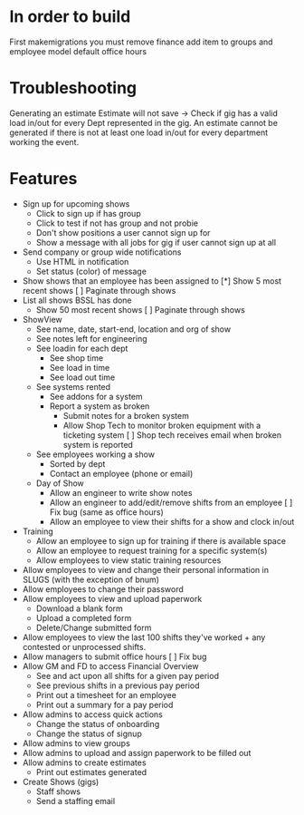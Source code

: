 # In order to build
First makemigrations you must remove finance add item to groups and employee model default office hours


# Troubleshooting
Generating an estimate
Estimate will not save -> Check if gig has a valid load in/out for every Dept represented in the gig. An estimate cannot be generated if there is not at least one load in/out for every department working the event.

# Features
* Sign up for upcoming shows
    * Click to sign up if has group
    * Click to test if not has group and not probie
    * Don't show positions a user cannot sign up for
    * Show a message with all jobs for gig if user cannot sign up at all
* Send company or group wide notifications
    * Use HTML in notification
    * Set status (color) of message
* Show shows that an employee has been assigned to
    [*] Show 5 most recent shows
    [ ] Paginate through shows
* List all shows BSSL has done
    * Show 50 most recent shows
    [ ] Paginate through shows
* ShowView
    * See name, date, start-end, location and org of show
    * See notes left for engineering
    * See loadin for each dept
        * See shop time
        * See load in time
        * See load out time
    * See systems rented 
        * See addons for a system
        * Report a system as broken
            * Submit notes for a broken system
            * Allow Shop Tech to monitor broken equipment with a ticketing system
            [ ] Shop tech receives email when broken system is reported
    * See employees working a show
        * Sorted by dept
        * Contact an employee (phone or email)
    * Day of Show
        * Allow an engineer to write show notes
        * Allow an engineer to add/edit/remove shifts from an employee
            [ ] Fix bug (same as office hours)
        * Allow an employee to view their shifts for a show and clock in/out
* Training
    * Allow an employee to sign up for training if there is available space
    * Allow an employee to request training for a specific system(s)
    * Allow employees to view static training resources
* Allow employees to view and change their personal information in SLUGS (with the exception of bnum)
* Allow employees to change their password
* Allow employees to view and upload paperwork
    * Download a blank form
    * Upload a completed form
    * Delete/Change submitted form
* Allow employees to view the last 100 shifts they've worked + any contested or unprocessed shifts.
* Allow managers to submit office hours
    [ ] Fix bug
* Allow GM and FD to access Financial Overview
    * See and act upon all shifts for a given pay period
    * See previous shifts in a previous pay period
    * Print out a timesheet for an employee
    * Print out a summary for a pay period
* Allow admins to access quick actions
    * Change the status of onboarding
    * Change the status of signup
* Allow admins to view groups
* Allow admins to upload and assign paperwork to be filled out
* Allow admins to create estimates
    * Print out estimates generated
* Create Shows (gigs)
    * Staff shows
    * Send a staffing email
